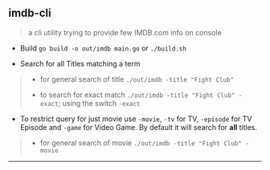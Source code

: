 
## imdb-cli

> a cli utility trying to provide few IMDB.com info on console

* Build `go build -o out/imdb main.go` or `./build.sh`


* Search for all Titles matching a term

> * for general search of title `./out/imdb -title "Fight Club"`
>
> * to search for exact match `./out/imdb -title "Fight Club" -exact`; using the switch `-exact`


* To restrict query for just movie use `-movie`, `-tv` for TV, `-episode` for TV Episode and `-game` for Video Game. By default it will search for **all** titles.

> * for general search of movie `./out/imdb -title "Fight Club" -movie`

---
